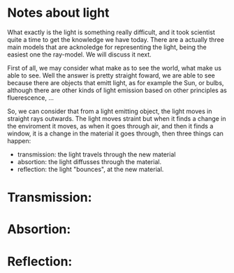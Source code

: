 
# Notes about light

What exactly is the light is something really difficult, and it took scientist quite a time to get the knowledge we have today. There are a 
actually three main models that are acknoledge for representing the light, being the easiest one the ray-model. We will discuss it next.

First of all, we may consider what make as to see the world, what make us able to see. Well the answer is pretty straight foward, we
are able to see because there are objects that emitt light, as for example the Sun, or bulbs, although there are other kinds of light emission
based on other principles as fluerescence, ...

So, we can consider that from a light emitting object, the light moves in straight rays outwards. The light moves straint but when it
finds a change in the enviroment it moves, as when it goes through air, and then it finds a window, it is a change in the material it goes
through, then three things can happen:

- transmission: the light travels through the new material
- absortion: the light diffusses through the material.
- reflection: the light "bounces", at the new material.

# Transmission:


# Absortion:


# Reflection:

